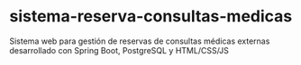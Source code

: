 # sistema-reserva-consultas-medicas
Sistema web para gestión de reservas de consultas médicas externas desarrollado con Spring Boot, PostgreSQL y HTML/CSS/JS
